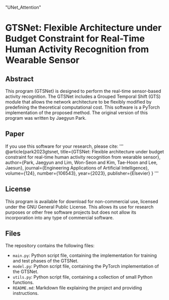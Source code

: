 "UNet_Attention" 
# GTSNet: Flexible Architecture under Budget Constraint for Real-Time Human Activity Recognition from Wearable Sensor

## Abstract
This program (GTSNet) is designed to perform the real-time sensor-based activity recognition. The GTSNet includes a Grouped Temporal Shift (GTS) module that allows the network architecture to be flexibly modified by predefining the theoretical computational cost.
This software is a PyTorch implementation of the proposed method. The original version of this program was written by Jaegyun Park.

## Paper
If you use this software for your research, please cite:
'''
@article{park2023gtsnet,
title={GTSNet: Flexible architecture under budget constraint for real-time human activity recognition from wearable sensor},
author={Park, Jaegyun and Lim, Won-Seon and Kim, Tae-Hoon and Lee, Jaesun},
journal={Engineering Applications of Artificial Intelligence},
volume={124},
number={106543},
year={2023},
publisher={Elsevier}
}
'''

## License
This program is available for download for non-commercial use, licensed under the GNU General Public License. This allows its use for research purposes or other free software projects but does not allow its incorporation into any type of commercial software.

## Files
The repository contains the following files:

- `main.py`: Python script file, containing the implementation for training and test phases of the GTSNet.
- `model.py`: Python script file, containing the PyTorch implementation of the GTSNet.
- `utils.py`: Python script file, containing a collection of small Python functions.
- `README.md`: Markdown file explaining the project and providing instructions.
